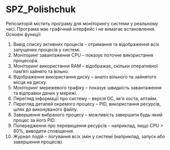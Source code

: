 # SPZ_Polishchuk
Репозиторій містить програму для моніторингу системи у реальному часі. Програма має графічний інтерфейс і не вимагає встановлення. Основні функції:
1. Вивід списку активних процесів – отримання та відображення всіх запущених процесів у системі.
2. Моніторинг завантаження CPU – показує поточне використання процесора.
3. Моніторинг використання RAM – відображає, скільки оперативної пам’яті зайнято та вільно.
4. Відображення використання диску – аналіз вільного та зайнятого місця на диску.
5. Моніторинг мережевого трафіку – показує швидкість завантаження та відправки даних у мережі.
6. Перегляд інформації про систему – версія ОС, ім'я хоста, аптайм.
7. Перегляд деталей окремого процесу – PID, використання ресурсів, шлях до виконуваного файлу.
8. Завершення вибраного процесу – можливість завершити будь-який процес за його PID.
9. Попередження про перевищення ресурсів – наприклад, якщо CPU > 80%, виводити сповіщення.
10. Журнал подій – логування всіх змін у системі (наприклад, запуск або завершення процесів).
